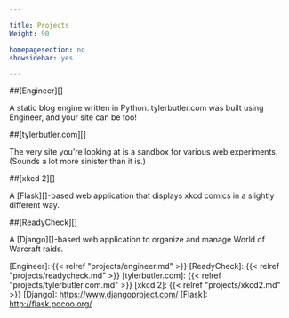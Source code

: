 ```yaml
---

title: Projects
Weight: 90

homepagesection: no
showsidebar: yes

---
```


##[Engineer][]

A static blog engine written in Python. tylerbutler.com was built using Engineer, and your site can be too!


##[tylerbutler.com][]

The very site you're looking at is a sandbox for various web experiments. (Sounds a lot more sinister
than it is.)


##[xkcd 2][]

A [Flask][]-based web application that displays xkcd comics in a slightly different way.


##[ReadyCheck][]

A [Django][]-based web application to organize and manage World of Warcraft raids.

[Engineer]: {{< relref "projects/engineer.md" >}}
[ReadyCheck]: {{< relref "projects/readycheck.md" >}}
[tylerbutler.com]: {{< relref "projects/tylerbutler.com.md" >}}
[xkcd 2]: {{< relref "projects/xkcd2.md" >}}
[Django]: https://www.djangoproject.com/
[Flask]: http://flask.pocoo.org/
